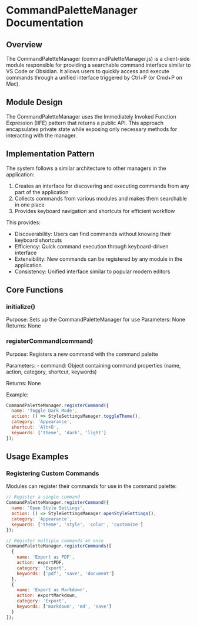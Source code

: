 # CommandPaletteManager Documentation
## Overview
The CommandPaletteManager (commandPaletteManager.js) is a client-side module responsible for providing a searchable command interface similar to VS Code or Obsidian. It allows users to quickly access and execute commands through a unified interface triggered by Ctrl+P (or Cmd+P on Mac).
## Module Design
The CommandPaletteManager uses the Immediately Invoked Function Expression (IIFE) pattern that returns a public API. This approach encapsulates private state while exposing only necessary methods for interacting with the manager.

## Implementation Pattern

The system follows a similar architecture to other managers in the application:
1. Creates an interface for discovering and executing commands from any part of the application
2. Collects commands from various modules and makes them searchable in one place
3. Provides keyboard navigation and shortcuts for efficient workflow

This provides:
- Discoverability: Users can find commands without knowing their keyboard shortcuts
- Efficiency: Quick command execution through keyboard-driven interface
- Extensibility: New commands can be registered by any module in the application
- Consistency: Unified interface similar to popular modern editors

## Core Functions

### initialize()

Purpose: Sets up the CommandPaletteManager for use
Parameters: None
Returns: None

### registerCommand(command)

Purpose: Registers a new command with the command palette

Parameters:
    - command: Object containing command properties (name, action, category, shortcut, keywords)

Returns: None

Example:

```javascript
CommandPaletteManager.registerCommand({
  name: 'Toggle Dark Mode',
  action: () => StyleSettingsManager.toggleTheme(),
  category: 'Appearance',
  shortcut: 'Alt+D',
  keywords: ['theme', 'dark', 'light']
});
```

## Usage Examples

### Registering Custom Commands

Modules can register their commands for use in the command palette:

```javascript
// Register a single command
CommandPaletteManager.registerCommand({
  name: 'Open Style Settings',
  action: () => StyleSettingsManager.openStyleSettings(),
  category: 'Appearance',
  keywords: ['theme', 'style', 'color', 'customize']
});

// Register multiple commands at once
CommandPaletteManager.registerCommands([
  {
    name: 'Export as PDF',
    action: exportPDF,
    category: 'Export',
    keywords: ['pdf', 'save', 'document']
  },
  {
    name: 'Export as Markdown',
    action: exportMarkdown,
    category: 'Export',
    keywords: ['markdown', 'md', 'save']
  }
]);
```